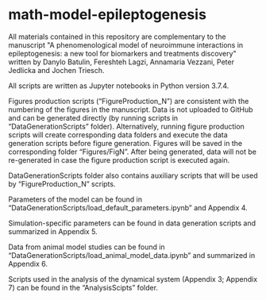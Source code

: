 # math-model-epileptogenesis

All materials contained in this repository are complementary to the manuscript "A phenomenological model of neuroimmune interactions in epileptogenesis: a new tool for biomarkers and treatments discovery" written by Danylo Batulin, Fereshteh Lagzi, Annamaria Vezzani, Peter Jedlicka and Jochen Triesch.

All scripts are written as Jupyter notebooks in Python version 3.7.4.

Figures production scripts (“FigureProduction_N”) are consistent with the numbering of the figures in the manuscript. Data is not uploaded to GitHub and can be generated directly (by running scripts in “DataGenerationScripts” folder). Alternatively, running figure production scripts will create corresponding data folders and execute the data generation scripts before figure generation. Figures will be saved in the corresponding folder “Figures/FigN”. After being generated, data will not be re-generated in case the figure production script is executed again.

DataGenerationScripts folder also contains auxiliary scripts that will be used by “FigureProduction_N” scripts.

Parameters of the model can be found in “DataGenerationScripts/load_default_parameters.ipynb” and Appendix 4.

Simulation-specific parameters can be found in data generation scripts and summarized in Appendix 5.

Data from animal model studies can be found in “DataGenerationScripts/load_animal_model_data.ipynb” and summarized in Appendix 6. 

Scripts used in the analysis of the dynamical system (Appendix 3; Appendix 7) can be found in the “AnalysisScipts” folder.
